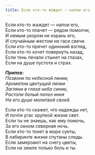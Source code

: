 ```yaml
---
title: Если кто-то жаждет — напои его
---
```


Если кто-то жаждет — напои его,  
Если кто-то плачет — рядом помолчи,  
И немым укором не изрань его,  
И случайным жестом не гаси свечи.  
Если кто-то прячет одинокий взгляд,  
Если кто-то хочет повернуть назад,  
Если тень печали стынет на глазах,  
Если на душе пустота и страх. 

*__Припев:__  
Позвони по небесной линии,  
Ароматом цветущей лилии  
Загляни в глаза неба синие,  
Растопи белый пепел инея  
На его душе молитвой своей.* 

Если кто-то скажет, что надежды нет,  
И почти угас хрупкой жизни свет.  
Если ты не знаешь, как ему помочь,  
За его окном северная ночь.  
Если кто-то тонет в море суеты,  
В лабиринте жизни спутаны следы.  
Если замерзают на снегу цветы,  
Если на земле только боль и ты.
